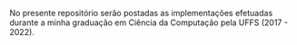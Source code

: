 No presente repositório serão postadas as implementações efetuadas durante a minha graduação em Ciência da Computação pela UFFS (2017 - 2022).
